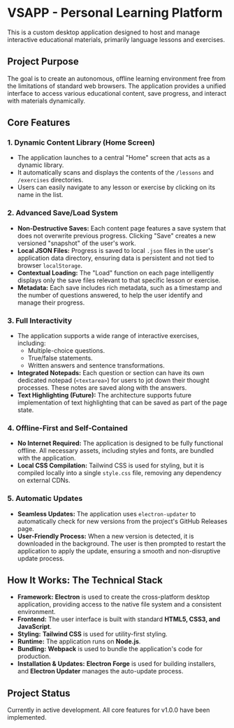 # VSAPP - Personal Learning Platform

This is a custom desktop application designed to host and manage interactive educational materials, primarily language lessons and exercises.

## Project Purpose

The goal is to create an autonomous, offline learning environment free from the limitations of standard web browsers. The application provides a unified interface to access various educational content, save progress, and interact with materials dynamically.

## Core Features

### 1. Dynamic Content Library (Home Screen)
- The application launches to a central "Home" screen that acts as a dynamic library.
- It automatically scans and displays the contents of the `/lessons` and `/exercises` directories.
- Users can easily navigate to any lesson or exercise by clicking on its name in the list.

### 2. Advanced Save/Load System
- **Non-Destructive Saves:** Each content page features a save system that does not overwrite previous progress. Clicking "Save" creates a new versioned "snapshot" of the user's work.
- **Local JSON Files:** Progress is saved to local `.json` files in the user's application data directory, ensuring data is persistent and not tied to browser `localStorage`.
- **Contextual Loading:** The "Load" function on each page intelligently displays only the save files relevant to that specific lesson or exercise.
- **Metadata:** Each save includes rich metadata, such as a timestamp and the number of questions answered, to help the user identify and manage their progress.

### 3. Full Interactivity
- The application supports a wide range of interactive exercises, including:
  - Multiple-choice questions.
  - True/false statements.
  - Written answers and sentence transformations.
- **Integrated Notepads:** Each question or section can have its own dedicated notepad (`<textarea>`) for users to jot down their thought processes. These notes are saved along with the answers.
- **Text Highlighting (Future):** The architecture supports future implementation of text highlighting that can be saved as part of the page state.

### 4. Offline-First and Self-Contained
- **No Internet Required:** The application is designed to be fully functional offline. All necessary assets, including styles and fonts, are bundled with the application.
- **Local CSS Compilation:** Tailwind CSS is used for styling, but it is compiled locally into a single `style.css` file, removing any dependency on external CDNs.

### 5. Automatic Updates
- **Seamless Updates:** The application uses `electron-updater` to automatically check for new versions from the project's GitHub Releases page.
- **User-Friendly Process:** When a new version is detected, it is downloaded in the background. The user is then prompted to restart the application to apply the update, ensuring a smooth and non-disruptive update process.

## How It Works: The Technical Stack

- **Framework:** **Electron** is used to create the cross-platform desktop application, providing access to the native file system and a consistent environment.
- **Frontend:** The user interface is built with standard **HTML5, CSS3, and JavaScript**.
- **Styling:** **Tailwind CSS** is used for utility-first styling.
- **Runtime:** The application runs on **Node.js**.
- **Bundling:** **Webpack** is used to bundle the application's code for production.
- **Installation & Updates:** **Electron Forge** is used for building installers, and **Electron Updater** manages the auto-update process.

## Project Status

Currently in active development. All core features for v1.0.0 have been implemented.
